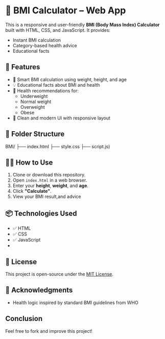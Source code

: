 # 🧮 BMI Calculator – Web App

This is a responsive and user-friendly **BMI (Body Mass Index) Calculator** built with HTML, CSS, and JavaScript. It provides:
- Instant BMI calculation
- Category-based health advice
- Educational facts

## 🚀 Features

- 🧠 Smart BMI calculation using weight, height, and age
- 💡 Educational facts about BMI and health
- 💪 Health recommendations for:
  - Underweight
  - Normal weight
  - Overweight
  - Obese
- 🎨 Clean and modern UI with responsive layout


## 📁 Folder Structure

BMI/
├── index.html
├── style.css
├── script.js)


## 🧑‍💻 How to Use

1. Clone or download this repository.
2. Open `index.html` in a web browser.
3. Enter your **height**, **weight**, and **age**.
4. Click **"Calculate"**.
5. View your BMI result,and advice

## 📦 Technologies Used

- ✅ HTML
- ✅ CSS
- ✅ JavaScript
- 
## 📜 License

This project is open-source under the [MIT License](LICENSE).


## 🙌 Acknowledgments

- Health logic inspired by standard BMI guidelines from WHO

  
## Conclusion
Feel free to fork and improve this project!
